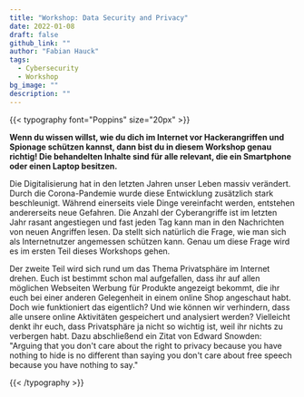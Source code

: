 ```yaml
---
title: "Workshop: Data Security and Privacy"
date: 2022-01-08
draft: false
github_link: ""
author: "Fabian Hauck"
tags:
  - Cybersecurity
  - Workshop
bg_image: ""
description: ""
---
```

{{< typography font="Poppins" size="20px" >}}
<p><strong>Wenn du wissen willst, wie du dich im Internet vor Hackerangriffen und Spionage schützen kannst, dann bist du in diesem Workshop genau richtig! Die behandelten Inhalte sind für alle relevant, die ein Smartphone oder einen Laptop besitzen.</strong></p>

<p>
Die Digitalisierung hat in den letzten Jahren unser Leben massiv verändert. Durch die Corona-Pandemie wurde diese Entwicklung zusätzlich stark beschleunigt. Während einerseits viele Dinge vereinfacht werden, entstehen andererseits neue Gefahren. Die Anzahl der Cyberangriffe ist im letzten Jahr rasant angestiegen und fast jeden Tag kann man in den Nachrichten von neuen Angriffen lesen. Da stellt sich natürlich die Frage, wie man sich als Internetnutzer angemessen schützen kann. Genau um diese Frage wird es im ersten Teil dieses Workshops gehen.
</p>

<p>
Der zweite Teil wird sich rund um das Thema Privatsphäre im Internet drehen. Euch ist bestimmt schon mal aufgefallen, dass ihr auf allen möglichen Webseiten Werbung für Produkte angezeigt bekommt, die ihr euch bei einer anderen Gelegenheit in einem online Shop angeschaut habt. Doch wie funktioniert das eigentlich? Und wie können wir verhindern, dass alle unsere online Aktivitäten gespeichert und analysiert werden? Vielleicht denkt ihr euch, dass Privatsphäre ja nicht so wichtig ist, weil ihr nichts zu verbergen habt. Dazu abschließend ein Zitat von Edward Snowden: "Arguing that you don't care about the right to privacy because you have nothing to hide is no different than saying you don't care about free speech because you have nothing to say."
</p>
 {{< /typography >}} 
